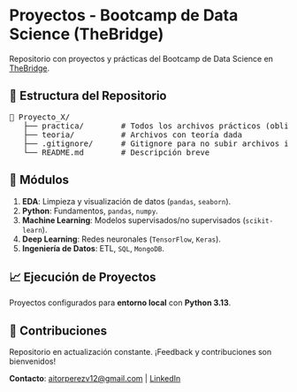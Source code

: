 <h1>Proyectos - Bootcamp de Data Science (TheBridge)</h1>

<p>Repositorio con proyectos y prácticas del Bootcamp de Data Science en <a href="https://thebridge.tech/">TheBridge</a>.</p>

<h2>📑 Estructura del Repositorio</h2>

<pre>
📂 Proyecto_X/
   ├── practica/        # Todos los archivos prácticos (obligatorios y de repaso)
   ├── teoria/          # Archivos con teoría dada
   ├── .gitignore/      # Gitignore para no subir archivos innecesarios
   └── README.md        # Descripción breve
</pre>

<h2>🧠 Módulos</h2>
<ol>
    <li><strong>EDA</strong>: Limpieza y visualización de datos (<code>pandas</code>, <code>seaborn</code>).</li>
    <li><strong>Python</strong>: Fundamentos, <code>pandas</code>, <code>numpy</code>.</li>
    <li><strong>Machine Learning</strong>: Modelos supervisados/no supervisados (<code>scikit-learn</code>).</li>
    <li><strong>Deep Learning</strong>: Redes neuronales (<code>TensorFlow</code>, <code>Keras</code>).</li>
    <li><strong>Ingeniería de Datos</strong>: ETL, <code>SQL</code>, <code>MongoDB</code>.</li>
</ol>

<h2>📈 Ejecución de Proyectos</h2>

<p>Proyectos configurados para <strong>entorno local</strong> con <strong>Python 3.13</strong>.</p>

<h2>🤝 Contribuciones</h2>

<p>Repositorio en actualización constante. ¡Feedback y contribuciones son bienvenidos!</p>

<p><strong>Contacto</strong>: <a href="mailto:aitorperezv12@gmail.com">aitorperezv12@gmail.com</a> | <a href="https://www.linkedin.com/in/aitor-perez/">LinkedIn</a></p>

